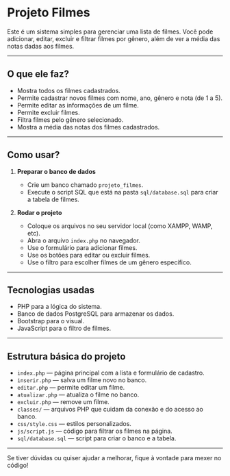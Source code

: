 # Projeto Filmes

Este é um sistema simples para gerenciar uma lista de filmes. Você pode adicionar, editar, excluir e filtrar filmes por gênero, além de ver a média das notas dadas aos filmes.

---

## O que ele faz?

- Mostra todos os filmes cadastrados.
- Permite cadastrar novos filmes com nome, ano, gênero e nota (de 1 a 5).
- Permite editar as informações de um filme.
- Permite excluir filmes.
- Filtra filmes pelo gênero selecionado.
- Mostra a média das notas dos filmes cadastrados.

---

## Como usar?

1. **Preparar o banco de dados**

   - Crie um banco chamado `projeto_filmes`.
   - Execute o script SQL que está na pasta `sql/database.sql` para criar a tabela de filmes.

2. **Rodar o projeto**

   - Coloque os arquivos no seu servidor local (como XAMPP, WAMP, etc).
   - Abra o arquivo `index.php` no navegador.
   - Use o formulário para adicionar filmes.
   - Use os botões para editar ou excluir filmes.
   - Use o filtro para escolher filmes de um gênero específico.

---

## Tecnologias usadas

- PHP para a lógica do sistema.
- Banco de dados PostgreSQL para armazenar os dados.
- Bootstrap para o visual.
- JavaScript para o filtro de filmes.

---

## Estrutura básica do projeto

- `index.php` — página principal com a lista e formulário de cadastro.
- `inserir.php` — salva um filme novo no banco.
- `editar.php` — permite editar um filme.
- `atualizar.php` — atualiza o filme no banco.
- `excluir.php` — remove um filme.
- `classes/` — arquivos PHP que cuidam da conexão e do acesso ao banco.
- `css/style.css` — estilos personalizados.
- `js/script.js` — código para filtrar os filmes na página.
- `sql/database.sql` — script para criar o banco e a tabela.

---

Se tiver dúvidas ou quiser ajudar a melhorar, fique à vontade para mexer no código!
